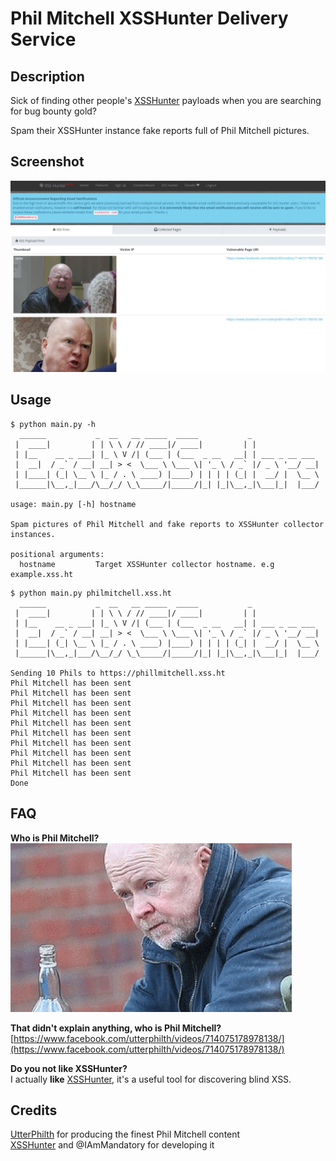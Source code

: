 # Phil Mitchell XSSHunter Delivery Service

## Description

Sick of finding other people's [XSSHunter](https://xsshunter.com) payloads when you are searching for bug bounty gold?

Spam their XSSHunter instance fake reports full of Phil Mitchell pictures.

## Screenshot 

![Screenshot showing tool worked](images/success.png "Success")

## Usage

```
$ python main.py -h 
  ______           _  __   __ _____  _____           _               
 |  ____|         | | \ \ / // ____|/ ____|         | |              
 | |__    __ _ ___| |_ \ V /| (___ | (___  _ __   __| | ___ _ __ ___
 |  __|  / _` / __| __| > <  \___ \ \___ \| '_ \ / _` |/ _ \ '__/ __|
 | |____| (_| \__ \ |_ / . \ ____) |____) | | | | (_| |  __/ |  \__ \
 |______|\__,_|___/\__/_/ \_\_____/|_____/|_| |_|\__,_|\___|_|  |___/

usage: main.py [-h] hostname

Spam pictures of Phil Mitchell and fake reports to XSSHunter collector
instances.

positional arguments:
  hostname         Target XSSHunter collector hostname. e.g example.xss.ht
```

```
$ python main.py philmitchell.xss.ht
  ______           _  __   __ _____  _____           _               
 |  ____|         | | \ \ / // ____|/ ____|         | |              
 | |__    __ _ ___| |_ \ V /| (___ | (___  _ __   __| | ___ _ __ ___
 |  __|  / _` / __| __| > <  \___ \ \___ \| '_ \ / _` |/ _ \ '__/ __|
 | |____| (_| \__ \ |_ / . \ ____) |____) | | | | (_| |  __/ |  \__ \
 |______|\__,_|___/\__/_/ \_\_____/|_____/|_| |_|\__,_|\___|_|  |___/

Sending 10 Phils to https://phillmitchell.xss.ht
Phil Mitchell has been sent
Phil Mitchell has been sent
Phil Mitchell has been sent
Phil Mitchell has been sent
Phil Mitchell has been sent
Phil Mitchell has been sent
Phil Mitchell has been sent
Phil Mitchell has been sent
Phil Mitchell has been sent
Phil Mitchell has been sent
Done
```


## FAQ

**Who is Phil Mitchell?**  
![Phil Mitchell GIF](images/many-faces.gif "Phil Mitchell")

**That didn't explain anything, who is Phil Mitchell?**  
[https://www.facebook.com/utterphilth/videos/714075178978138/](https://www.facebook.com/utterphilth/videos/714075178978138/)

**Do you not like XSSHunter?**  
I actually **like** [XSSHunter](https://xsshunter.com), it's a useful tool for discovering blind XSS.

## Credits 

[UtterPhilth](https://www.facebook.com/utterphilth/) for producing the finest Phil Mitchell content  
[XSSHunter](https://xsshunter.com) and @IAmMandatory for developing it
